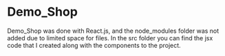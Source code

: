 # Demo_Shop

Demo_Shop was done with React.js, and the node_modules folder was not added due to limited space for files.  In the src folder you can find the jsx code that I created along with the components to the project.
